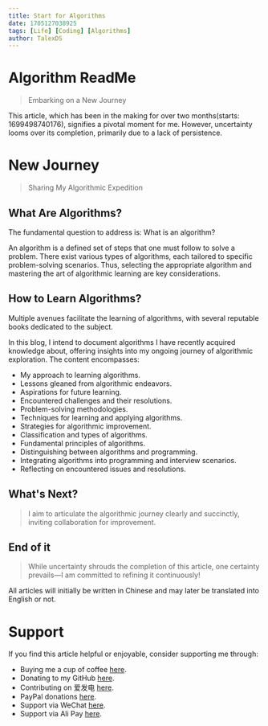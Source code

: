 ```yaml
---
title: Start for Algorithms
date: 1705127038925
tags: [Life] [Coding] [Algorithms]
author: TalexDS
---
```


# Algorithm ReadMe

> Embarking on a New Journey

This article, which has been in the making for over two months(starts: 1699498740176), signifies a pivotal moment for me. However, uncertainty looms over its completion, primarily due to a lack of persistence.

# New Journey

> Sharing My Algorithmic Expedition

## What Are Algorithms?

The fundamental question to address is: What is an algorithm?

An algorithm is a defined set of steps that one must follow to solve a problem. There exist various types of algorithms, each tailored to specific problem-solving scenarios. Thus, selecting the appropriate algorithm and mastering the art of algorithmic learning are key considerations.

## How to Learn Algorithms?

Multiple avenues facilitate the learning of algorithms, with several reputable books dedicated to the subject.

In this blog, I intend to document algorithms I have recently acquired knowledge about, offering insights into my ongoing journey of algorithmic exploration. The content encompasses:

- My approach to learning algorithms.
- Lessons gleaned from algorithmic endeavors.
- Aspirations for future learning.
- Encountered challenges and their resolutions.
- Problem-solving methodologies.
- Techniques for learning and applying algorithms.
- Strategies for algorithmic improvement.
- Classification and types of algorithms.
- Fundamental principles of algorithms.
- Distinguishing between algorithms and programming.
- Integrating algorithms into programming and interview scenarios.
- Reflecting on encountered issues and resolutions.

## What's Next?

> I aim to articulate the algorithmic journey clearly and succinctly, inviting collaboration for improvement.

## End of it

> While uncertainty shrouds the completion of this article, one certainty prevails—I am committed to refining it continuously!

All articles will initially be written in Chinese and may later be translated into English or not.

# Support

If you find this article helpful or enjoyable, consider supporting me through:

- Buying me a cup of coffee [here](https://www.buymeacoffee.com/talexdreamsoul).
- Donating to my GitHub [here](https://github.com/TalexDreamSoul).
- Contributing on 爱发电 [here](https://afdian.net/a/talexdreamsoul).
- PayPal donations [here](https://www.paypal.com/paypalme/TalexDreamSoul).
- Support via WeChat [here](https://blog.tagzxia.com/supports).
- Support via Ali Pay [here](https://blog.tagzxia.com/supports).
